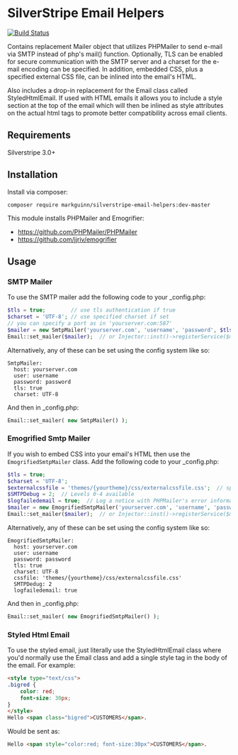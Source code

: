 SilverStripe Email Helpers
==========================

[![Build Status](https://travis-ci.org/markguinn/silverstripe-email-helpers.svg)](https://travis-ci.org/markguinn/silverstripe-email-helpers)

Contains replacement Mailer object that utilizes PHPMailer to send
e-mail via SMTP instead of php's mail() function.  Optionally, TLS can
be enabled for secure communication with the SMTP server and a charset
for the e-mail encoding can be specified.  In addition, embedded CSS, plus a specified 
external CSS file, can be inlined into the email's HTML.

Also includes a drop-in replacement for the Email class called
StyledHtmlEmail.  If used with HTML emails it allows you to include a style
section at the top of the email which will then be inlined as style
attributes on the actual html tags to promote better compatibility across
email clients.

## Requirements
Silverstripe 3.0+

## Installation
Install via composer:

```
composer require markguinn/silverstripe-email-helpers:dev-master
```

This module installs PHPMailer and Emogrifier:
 - https://github.com/PHPMailer/PHPMailer
 - https://github.com/jjriv/emogrifier

## Usage
### SMTP Mailer
To use the SMTP mailer add the following code to your _config.php:

```php
$tls = true;        // use tls authentication if true
$charset = 'UTF-8'; // use specified charset if set
// you can specify a port as in 'yourserver.com:587'
$mailer = new SmtpMailer('yourserver.com', 'username', 'password', $tls, $charset);
Email::set_mailer($mailer);  // or Injector::inst()->registerService($mailer, 'Mailer');
```

Alternatively, any of these can be set using the config system like so:

```
SmtpMailer:
  host: yourserver.com
  user: username
  password: password
  tls: true
  charset: UTF-8
```
And then in _config.php:

```php
Email::set_mailer( new SmtpMailer() );
```

### Emogrified Smtp Mailer
If you wish to embed CSS into your email's HTML then use the `EmogrifiedSmtpMailer` class.  Add the following code to your _config.php:

```php
$tls = true;
$charset = 'UTF-8';
$externalcssfile = 'themes/{yourtheme}/css/externalcssfile.css';  // specify the path to your css file
$SMTPDebug = 2;  // Levels 0-4 available
$logfailedemail = true;  // Log a notice with PHPMailer's error information
$mailer = new EmogrifiedSmtpMailer('yourserver.com', 'username', 'password', $tls, $charset, $externalcssfile, $SMTPDebug, $logfailedemail);
Email::set_mailer($mailer);  // or Injector::inst()->registerService($mailer, 'Mailer');
```

Alternatively, any of these can be set using the config system like so:

```
EmogrifiedSmtpMailer:
  host: yourserver.com
  user: username
  password: password
  tls: true
  charset: UTF-8
  cssfile: 'themes/{yourtheme}/css/externalcssfile.css'
  SMTPDedug: 2
  logfailedemail: true
```
And then in _config.php:

```php
Email::set_mailer( new EmogrifiedSmtpMailer() );
```

### Styled Html Email
To use the styled email, just literally use the StyledHtmlEmail class where you'd normally use the Email class
and add a single style tag in the body of the email. For example:

```html
<style type="text/css">
.bigred {
	color: red;
	font-size: 30px;
}
</style>
Hello <span class="bigred">CUSTOMERS</span>.
```

Would be sent as:

```html
Hello <span style="color:red; font-size:30px">CUSTOMERS</span>.
```

